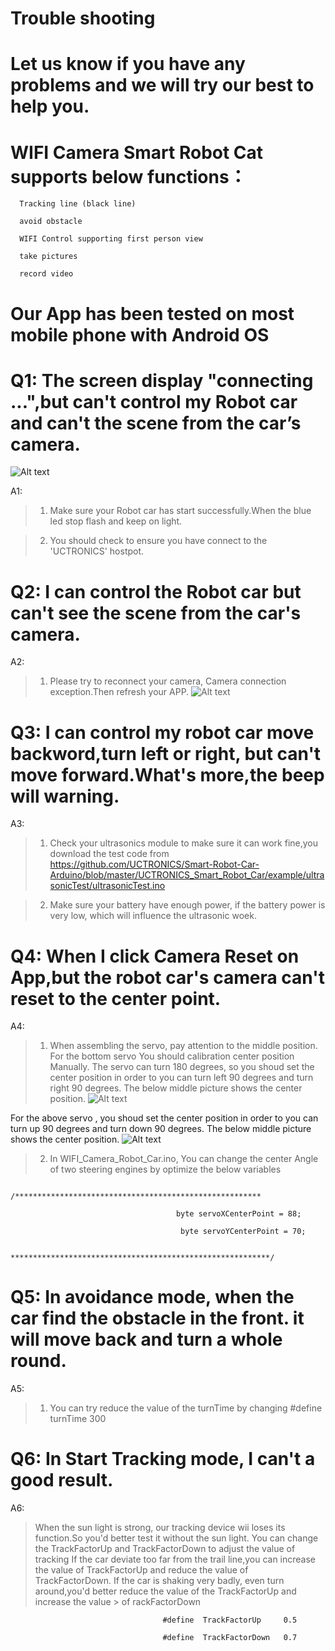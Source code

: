 
# Trouble shooting 
# Let us know if you have any problems and we will try our best to help you.

# WIFI Camera Smart Robot Cat supports below functions：
      Tracking line (black line)
      
      avoid obstacle
      
      WIFI Control supporting first person view
      
      take pictures
      
      record video
  
  # Our App has been tested on most mobile phone with Android OS
  
       
# Q1: The screen display "connecting ...",but can't control my Robot car and can't the scene from the car’s camera.
![Alt text](https://github.com/UCTRONICS/WIFI_Camera_Smart_Robot_Car/blob/master/APP_Controller/image/1.png)

A1: 
> 1. Make sure your Robot car has start successfully.When the blue led stop flash and keep on light.

> 2. You should check to ensure you have connect to the 'UCTRONICS' hostpot.


# Q2: I can control the Robot car but can't see the scene from the car's camera.

A2:
> 1. Please try to reconnect your camera, Camera connection exception.Then refresh your APP.
![Alt text](https://github.com/UCTRONICS/WIFI_Camera_Smart_Robot_Car/blob/master/APP_Controller/image/2.png)

# Q3: I can control my robot car move backword,turn left or right, but can't move forward.What's more,the beep will warning.

A3:
> 1. Check your ultrasonics module to make sure it can work fine,you download the test code from https://github.com/UCTRONICS/Smart-Robot-Car-Arduino/blob/master/UCTRONICS_Smart_Robot_Car/example/ultrasonicTest/ultrasonicTest.ino

> 2. Make sure your battery have enough power, if the battery power is very low, which will influence the ultrasonic woek.

# Q4:  When I click Camera Reset on App,but the robot car's camera can't reset to the center point.

A4:
> 1. When assembling the servo, pay attention to the middle position.
For the bottom servo 
You should calibration center position Manually.
The servo can turn 180 degrees, so you shoud set the center position in order to you can turn left 90 degrees and turn right 90 degrees.
The below middle picture shows the center position.
![Alt text](https://github.com/UCTRONICS/WIFI_Camera_Smart_Robot_Car/blob/master/APP_Controller/image/3.png)

For the above servo , you shoud set the center position in order to you can turn up 90 degrees and turn down 90 degrees.
The below middle picture shows the center position.
![Alt text](https://github.com/UCTRONICS/WIFI_Camera_Smart_Robot_Car/blob/master/APP_Controller/image/4.png)


> 2. In WIFI_Camera_Robot_Car.ino, You can change the center Angle of two steering engines by optimize the below variables

                           /*******************************************************
                           
                                         byte servoXCenterPoint = 88;
                                         
                                          byte servoYCenterPoint = 70;
                                          
                            **********************************************************/
 # Q5: In avoidance mode, when the car find the obstacle in the front. it will move back and turn a whole round.
 
 A5:
 > 1. You can try reduce the value of the turnTime by changing #define  turnTime    300
 
 # Q6: In Start Tracking mode, I can't a good result.
 
 A6:
 > When the sun light is strong, our tracking device wii loses its function.So you'd better test it without the sun light.
 > You can change the TrackFactorUp and TrackFactorDown to adjust the value of tracking
 > If the car deviate too far from the trail line,you can increase the value of TrackFactorUp and reduce the value of  
 > TrackFactorDown.
 > If the car is shaking very badly, even turn around,you'd better reduce the  value of the TrackFactorUp and increase the value           >  of rackFactorDown
 
                                      #define  TrackFactorUp     0.5

                                      #define  TrackFactorDown   0.7


